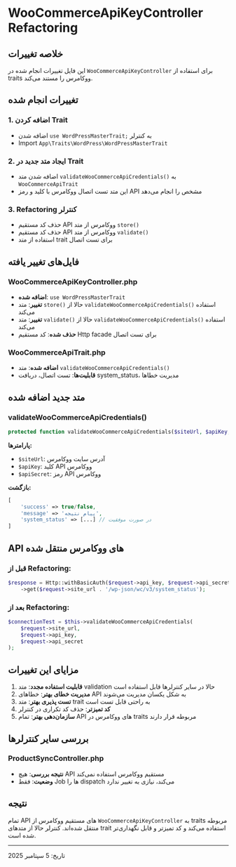 # WooCommerceApiKeyController Refactoring

## خلاصه تغییرات

این فایل تغییرات انجام شده در `WooCommerceApiKeyController` برای استفاده از traits ووکامرس را مستند می‌کند.

## تغییرات انجام شده

### 1. اضافه کردن Trait
- اضافه شدن `use WordPressMasterTrait;` به کنترلر
- Import `App\Traits\WordPress\WordPressMasterTrait`

### 2. ایجاد متد جدید در Trait
- اضافه شدن متد `validateWooCommerceApiCredentials()` به `WooCommerceApiTrait`
- این متد تست اتصال ووکامرس با کلید و رمز API مشخص را انجام می‌دهد

### 3. Refactoring کنترلر
- حذف کد مستقیم API ووکامرس از متد `store()`
- حذف کد مستقیم API ووکامرس از متد `validate()`
- استفاده از متد trait برای تست اتصال

## فایل‌های تغییر یافته

### WooCommerceApiKeyController.php
- **اضافه شده**: `use WordPressMasterTrait`
- **تغییر**: متد `store()` حالا از `validateWooCommerceApiCredentials()` استفاده می‌کند
- **تغییر**: متد `validate()` حالا از `validateWooCommerceApiCredentials()` استفاده می‌کند
- **حذف شده**: کد مستقیم Http facade برای تست اتصال

### WooCommerceApiTrait.php
- **اضافه شده**: متد `validateWooCommerceApiCredentials()`
- **قابلیت‌ها**: تست اتصال، دریافت system_status، مدیریت خطاها

## متد جدید اضافه شده

### validateWooCommerceApiCredentials()

```php
protected function validateWooCommerceApiCredentials($siteUrl, $apiKey, $apiSecret)
```

**پارامترها:**
- `$siteUrl`: آدرس سایت ووکامرس
- `$apiKey`: کلید API ووکامرس
- `$apiSecret`: رمز API ووکامرس

**بازگشت:**
```php
[
    'success' => true/false,
    'message' => 'پیام نتیجه',
    'system_status' => [...] // در صورت موفقیت
]
```

## API های ووکامرس منتقل شده

### قبل از Refactoring:
```php
$response = Http::withBasicAuth($request->api_key, $request->api_secret)
    ->get($request->site_url . '/wp-json/wc/v3/system_status');
```

### بعد از Refactoring:
```php
$connectionTest = $this->validateWooCommerceApiCredentials(
    $request->site_url,
    $request->api_key,
    $request->api_secret
);
```

## مزایای این تغییرات

1. **قابلیت استفاده مجدد**: متد validation حالا در سایر کنترلرها قابل استفاده است
2. **مدیریت خطای بهتر**: خطاهای API به شکل یکسان مدیریت می‌شوند
3. **تست پذیری بهتر**: متد trait به راحتی قابل تست است
4. **کد تمیزتر**: حذف کد تکراری در کنترلر
5. **سازمان‌دهی بهتر**: تمام API های ووکامرس در traits مربوطه قرار دارند

## بررسی سایر کنترلرها

### ProductSyncController.php
- **نتیجه بررسی**: هیچ API مستقیم ووکامرس استفاده نمی‌کند
- **وضعیت**: فقط Job ها را dispatch می‌کند، نیازی به تغییر ندارد

## نتیجه

تمام API های مستقیم ووکامرس از `WooCommerceApiKeyController` به traits مربوطه منتقل شده‌اند. کنترلر حالا از متدهای trait استفاده می‌کند و کد تمیزتر و قابل نگهداری‌تر شده است.

---
تاریخ: 5 سپتامبر 2025
